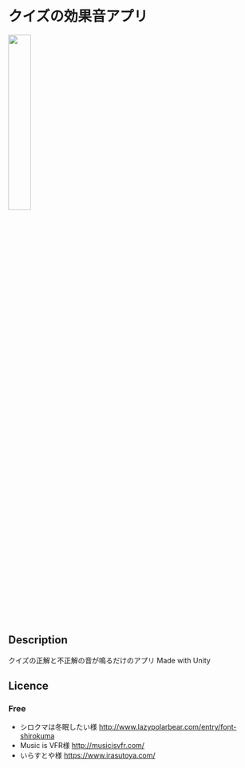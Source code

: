 クイズの効果音アプリ
====

<img src="https://user-images.githubusercontent.com/17407690/45928467-193d4e00-bf7f-11e8-8355-c82eda61d309.jpg" width="30%">

## Description

クイズの正解と不正解の音が鳴るだけのアプリ
Made with Unity

## Licence

### Free
- シロクマは冬眠したい様 http://www.lazypolarbear.com/entry/font-shirokuma
- Music is VFR様 http://musicisvfr.com/
- いらすとや様 https://www.irasutoya.com/

